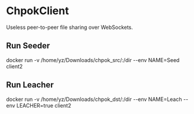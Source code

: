 # ChpokClient

Useless peer-to-peer file sharing over WebSockets.

## Run Seeder
docker run -v /home/yz/Downloads/chpok_src/:/dir --env NAME=Seed client2

## Run Leacher
docker run -v /home/yz/Downloads/chpok_dst/:/dir --env NAME=Leach --env LEACHER=true client2
